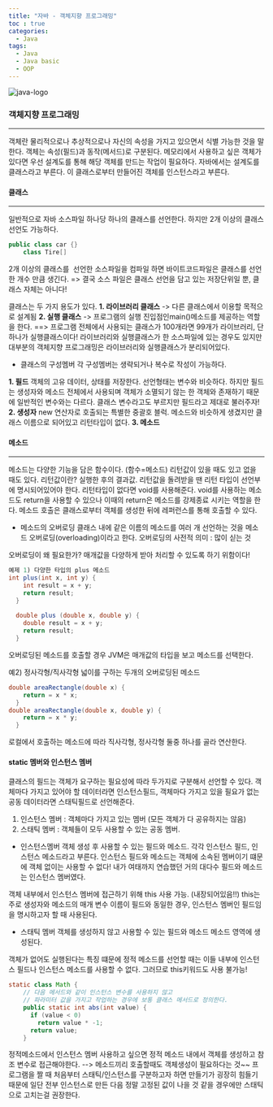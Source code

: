 ```yaml
---
title: "자바 - 객체지향 프로그래밍"
toc : true
categories:
  - Java
tags:
  - Java
  - Java basic
  - OOP
---
```


![java-logo](https://user-images.githubusercontent.com/68311188/91867408-9797e400-ecae-11ea-846c-22adf8b1d152.jpg)

### 객체지향 프로그래밍
------------------------------
객체란 물리적으로나 추상적으로나 자신의 속성을 가지고 있으면서 식별 가능한 것을 말한다. 객체는 속성(필드)과 동작(메서드)로 구분된다. 메모리에서 사용하고 싶은 객체가 있다면 우선 설계도를 통해 해당 객체를 만드는 작업이 필요하다. 자바에서는 설계도를 클래스라고 부른다.
이 클래스로부터 만들어진 객체를 인스턴스라고 부른다.

#### 클래스
---------------------
일반적으로 자바 소스파일 하나당 하나의 클래스를 선언한다. 하지만 2개 이상의 클래스 선언도 가능하다.
```java
public class car {}
	class Tire[]
```
2개 이상의 클래스를  선언한 소스파일을 컴파일 하면 바이트코드파일은 클래스를 선언한 개수 만큼 생긴다. 
=> 결국 소스 파일은 클래스 선언을 담고 있는 저장단위일 뿐, 클래스 자체는 아니다!

클래스는 두 가지 용도가 있다.
**1. 라이브러리 클래스**
  -> 다른 클래스에서 이용할 목적으로 설계됨
**2. 실행 클래스**
   -> 프로그램의 실행 진입점인main()메소드를 제공하는 역할을 한다.
==> 프로그램 전체에서 사용되는 클래스가 100개라면 99개가 라이브러리, 단 하나가 실행클래스이다! 라이브러리와 실행클래스가 한 소스파일에 있는 경우도 있지만 대부분의 객체지향 프로그래밍은 라이브러리와 실행클래스가 분리되어있다.

* 클래스의 구성멤버
각 구성멤버는 생략되거나 복수로 작성이 가능하다.

**1. 필드**
   객체의 고유 데이터, 상태를 저장한다. 선언형태는 변수와 비슷하다. 하지만 필드는 생성자와 메소드 전체에서 사용되며 객체가 소멸되기 않는 한 객체와 존재하기 때문에 일반적인 변수와는 다르다. 클래스 변수라고도 부르지만 필드라고 제대로 불러주자!
**2. 생성자**
   new 연산자로 호출되는 특별한 중괄호 블럭. 메소드와 비슷하게 생겼지만 클래스 이름으로 되어있고 리턴타입이 없다.
**3. 메소드**


#### 메소드
---------------------------
메소드는 다양한 기능을 담은 함수이다. (함수=메소드) 
리턴값이 있을 때도 있고 없을 때도 있다. 
리턴값이란? 실행한 후의 결과값.
리턴값을 돌려받을 땐 리턴 타입이 선언부에 명시되어있어야 한다. 리턴타입이 없다면 void를 사용해준다. void를 사용하는 메소드도 return을 사용할 수 있으나 이때의 return은 메소드를 강제종료 시키는 역할을 한다.
메소드 호출은 클래스로부터 객체를 생성한 뒤에 레퍼런스를 통해 호출할 수 있다.

* 메소드의 오버로딩
클래스 내에 같은 이름의 메소드를 여러 개 선언하는 것을 메소드 오버로딩(overloading)이라고 한다.
오버로딩의 사전적 의미 : 많이 싣는 것

오버로딩이 왜 필요한가? 매개값을 다양하게 받아 처리할 수 있도록 하기 위함이다!

```java
예제 1) 다양한 타입의 plus 메소드
int plus(int x, int y) {
    int result = x + y;
    return result;
  }
  
  double plus (double x, double y) {
    double result = x + y;
    return result;
  }
```

오버로딩된 메소드를 호출할 경우 JVM은 매개값의 타입을 보고 메소드를 선택한다.

예2) 정사각형/직사각형 넓이를 구하는 두개의 오버로딩된 메소드
```java
double areaRectangle(double x) {
    return = x * x;
  }
double areaRectangle(double x, double y) {
    return = x * y;
  }
```
로컬에서 호출하는 메소드에 따라 직사각형, 정사각형 둘중 하나를 골라 연산한다.

#### static 멤버와 인스턴스 멤버
클래스의 필드는 객체가 요구하는 필요성에 따라 두가지로 구분해서 선언할 수 있다.
객체마다 가지고 있어야 할 데이터라면 인스턴스필드, 객체마다 가지고 있을 필요가 없는 공동 데이터라면 스태틱필드로 선언해준다.

1. 인스턴스 멤버 : 객체마다 가지고 있는 멤버 (모든 객체가 다 공유하지는 않음)
2. 스태틱 멤버 : 객체들이 모두 사용할 수 있는 공동 멤버.

* 인스턴스멤버
객체 생성 후 사용할 수 있는 필드와 메소드. 각각 인스턴스 필드, 인스턴스 메소드라고 부른다. 인스턴스 필드와 메소드는 객체에 소속된 멤버이기 떄문에 객체 없이는 사용할 수 없다! 
내가 여태까지 연습했던 거의 대다수 필드와 메소드는 인스턴스 멤버였다.

객체 내부에서 인스턴스 멤버에 접근하기 위해 this 사용 가능. (내장되어있음!!)
this는 주로 생성자와 메소드의 매개 변수 이름이 필드와 동일한 경우, 인스턴스 멤버인 필드임을 명시하고자 할 때 사용된다.



* 스태틱 멤버
객체를 생성하지 않고 사용할 수 있는 필드와 메소드
메소드 영역에 생성된다.

객체가 없어도 실행된다는 특징 떄문에 정적 메소드를 선언할 때는 이들 내부에 인스턴스 필드나 인스턴스 메소드를 사용할 수 없다. 그러므로 this키워드도 사용 불가능!
```java
static class Math {
    // 다음 메서드와 같이 인스턴스 변수를 사용하지 않고 
    // 파라미터 값을 가지고 작업하는 경우에 보통 클래스 메서드로 정의한다.
    public static int abs(int value) {
      if (value < 0)
        return value * -1;
      return value;
    }
```
정적메소드에서 인스턴스 멤버 사용하고 싶으면 정적 메소드 내에서 객체를 생성하고 참조 변수로 접근해야한다.
--> 메소드끼리 호출할때도 객체생성이 필요하다는 것~~
프로그램을 짤 때 처음부터 스태틱/인스턴스를 구분하고자 하면 만들기가 굉장히 힘들기 때문에 일단 전부 인스턴스로 만든 다음 정말 고정된 값이 나을 것 같을 경우에만 스태틱으로 고치는걸 권장한다.